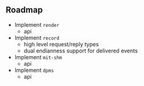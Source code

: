 
## Roadmap

* Implement `render`
  * api
* Implement `record`
  * high level request/reply types
  * dual endianness support for delivered events
* Implement `mit-shm`
  * api
* Implement `dpms`
  * api